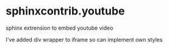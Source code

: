 # sphinxcontrib.youtube
sphinx extrension to embed youtube video

I've added div wrapper to iframe so can implement own styles
